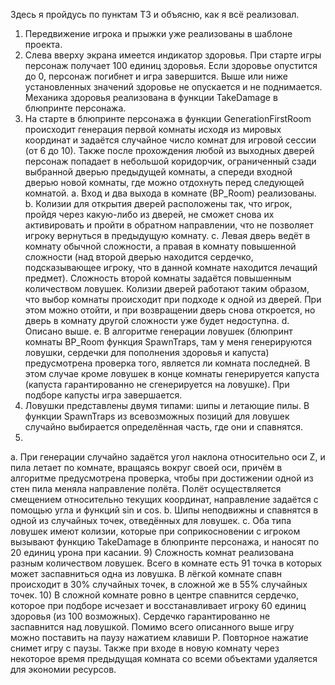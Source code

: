 Здесь я пройдусь по пунктам ТЗ и объясню, как я всё реализовал.
1)	Передвижение игрока и прыжки уже реализованы в шаблоне проекта.
2)	Слева вверху экрана имеется индикатор здоровья. При старте игры персонаж получает 100 единиц здоровья. Если здоровье опустится до 0, персонаж погибнет и игра завершится. Выше или ниже установленных значений здоровье не опускается и не поднимается. Механика здоровья реализована в функции TakeDamage в блюпринте персонажа.
3)	На старте в блюпринте персонажа в функции GenerationFirstRoom происходит генерация первой комнаты исходя из мировых координат и задаётся случайное число комнат для игровой сессии (от 6 до 10). Также после прохождения любой из выходных дверей персонаж попадает в небольшой коридорчик, ограниченный сзади выбранной дверью предыдущей комнаты, а спереди входной дверью новой комнаты, где можно отдохнуть перед следующей комнатой.
a.	Вход и два выхода в комнате (BP_Room) реализованы.
b.	Колизии для открытия дверей расположены так, что игрок, пройдя через какую-либо из дверей, не сможет снова их активировать и пройти в обратном направлении, что не позволяет игроку вернуться в предыдущую комнату.
c.	Левая дверь ведёт в комнату обычной сложности, а правая в комнату повышенной сложности (над второй дверью находится сердечко, подсказывающее игроку, что в данной комнате находится лечащий предмет). Сложность второй комнаты задаётся повышенным количеством ловушек. Колизии дверей работают таким образом, что выбор комнаты происходит при подходе к одной из дверей. При этом можно отойти, и при возвращении дверь снова откроется, но дверь в комнату другой сложности уже будет недоступна. 
d.	Описано выше.
e.	В алгоритме генерации ловушек (блюпринт комнаты BP_Room функция SpawnTraps, там у меня генерируются ловушки, сердечки для пополнения здоровья и капуста) предусмотрена проверка того, является ли комната последней. В этом случае кроме ловушек в конце комнаты генерируется капуста (капуста гарантированно не сгенерируется на ловушке). При подборе капусты игра завершается.
4)	Ловушки представлены двумя типами: шипы и летающие пилы. В функции SpawnTraps из всевозможных позиций для ловушек случайно выбирается определённая часть, где они и спавнятся.
5)	
a.	При генерации случайно задаётся угол наклона относительно оси Z, и пила летает по комнате, вращаясь вокруг своей оси, причём в алгоритме предусмотрена проверка, чтобы при достижении одной из стен пила меняла направление полёта. Полёт осуществляется смещением относительно текущих координат, направление задаётся с помощью угла и функций sin и cos.
b.	Шипы неподвижны и спавнятся в одной из случайных точек, отведённых для ловушек.
c.	Оба типа ловушек имеют колизии, которые при соприкосновении с игроком вызывают функцию TakeDamage в блюпринте персонажа, и наносят по 20 единиц урона при касании.
       9)	Сложность комнат реализована разным количеством ловушек. Всего в комнате есть 91 точка в которых может заспавниться одна из ловушка. В лёгкой комнате спавн происходит в 30% случайных точек, в сложной же в 55% случайных точек.
    10)	В сложной комнате ровно в центре спавнится сердечко, которое при подборе исчезает и восстанавливает игроку 60 единиц здоровья (из 100 возможных). Сердечко гарантированно не заспавнится над ловушкой.
Помимо всего описанного выше игру можно поставить на паузу нажатием клавиши P. Повторное нажатие снимет игру с паузы. Также при входе в новую комнату через некоторое время предыдущая комната со всеми объектами удаляется для экономии ресурсов.
	


 
